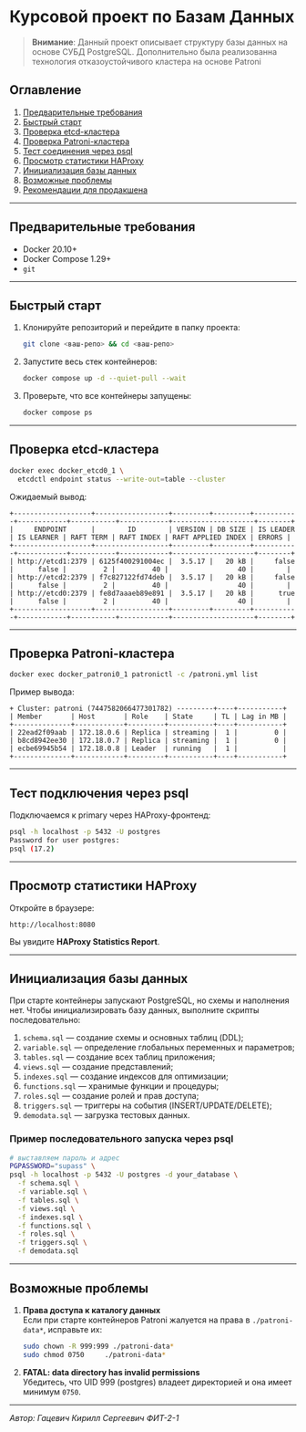 # Курсовой проект по Базам Данных

> **Внимание**: Данный проект описывает структуру базы данных на основе СУБД PostgreSQL. Дополнительно была реализованна технология отказоустойчивого кластера на основе Patroni

## Оглавление

1. [Предварительные требования](#предварительные-требования)
2. [Быстрый старт](#быстрый-старт)
3. [Проверка etcd-кластера](#проверка-etcd-кластера)
4. [Проверка Patroni-кластера](#проверка-patroni-кластера)
5. [Тест соединения через psql](#тест-подключения-через-psql)
6. [Просмотр статистики HAProxy](#просмотр-статистики-haproxy)
7. [Инициализация базы данных](#инициализация-базы-данных)
8. [Возможные проблемы](#возможные-проблемы)
9. [Рекомендации для продакшена](#рекомендации-для-продакшена)

---

## Предварительные требования

- Docker 20.10+
- Docker Compose 1.29+
- `git`

---

## Быстрый старт

1. Клонируйте репозиторий и перейдите в папку проекта:

   ```sh
   git clone <ваш-репо> && cd <ваш-репо>
   ```

2. Запустите весь стек контейнеров:

   ```sh
   docker compose up -d --quiet-pull --wait
   ```

3. Проверьте, что все контейнеры запущены:

   ```sh
   docker compose ps
   ```

---

## Проверка etcd-кластера

```sh
docker exec docker_etcd0_1 \
  etcdctl endpoint status --write-out=table --cluster
```

Ожидаемый вывод:

```
+-------------------+------------------+---------+---------+-----------+------------+-----------+------------+--------------------+--------+
|     ENDPOINT      |        ID        | VERSION | DB SIZE | IS LEADER | IS LEARNER | RAFT TERM | RAFT INDEX | RAFT APPLIED INDEX | ERRORS |
+-------------------+------------------+---------+---------+-----------+------------+-----------+------------+--------------------+--------+
| http://etcd1:2379 | 6125f400291004ec |  3.5.17 |   20 kB |     false |      false |         2 |         40 |                 40 |        |
| http://etcd2:2379 | f7c827122fd74deb |  3.5.17 |   20 kB |     false |      false |         2 |         40 |                 40 |        |
| http://etcd0:2379 | fe8d7aaaeb89e891 |  3.5.17 |   20 kB |      true |      false |         2 |         40 |                 40 |        |
+-------------------+------------------+---------+---------+-----------+------------+-----------+------------+--------------------+--------+
```

---

## Проверка Patroni-кластера

```sh
docker exec docker_patroni0_1 patronictl -c /patroni.yml list
```

Пример вывода:

```
+ Cluster: patroni (7447582066477301782) ---------+----+-----------+
| Member       | Host       | Role    | State     | TL | Lag in MB |
+--------------+------------+---------+-----------+----+-----------+
| 22ead2f09aab | 172.18.0.6 | Replica | streaming |  1 |         0 |
| b8cd8942ee30 | 172.18.0.7 | Replica | streaming |  1 |         0 |
| ecbe69945b54 | 172.18.0.8 | Leader  | running   |  1 |           |
+--------------+------------+---------+-----------+----+-----------+
```

---

## Тест подключения через psql

Подключаемся к primary через HAProxy-фронтенд:

```sh
psql -h localhost -p 5432 -U postgres
Password for user postgres:
psql (17.2)
```

---

## Просмотр статистики HAProxy

Откройте в браузере:

```
http://localhost:8080
```

Вы увидите **HAProxy Statistics Report**.

---

## Инициализация базы данных

При старте контейнеры запускают PostgreSQL, но схемы и наполнения нет. Чтобы инициализировать базу данных, выполните скрипты последовательно:

1. `schema.sql` — создание схемы и основных таблиц (DDL);
2. `variable.sql` — определение глобальных переменных и параметров;
3. `tables.sql` — создание всех таблиц приложения;
4. `views.sql` — создание представлений;
5. `indexes.sql` — создание индексов для оптимизации;
6. `functions.sql` — хранимые функции и процедуры;
7. `roles.sql` — создание ролей и прав доступа;
8. `triggers.sql` — триггеры на события (INSERT/UPDATE/DELETE);
9. `demodata.sql` — загрузка тестовых данных.

### Пример последовательного запуска через psql

```sh
# выставляем пароль и адрес
PGPASSWORD="supass" \
psql -h localhost -p 5432 -U postgres -d your_database \
  -f schema.sql \
  -f variable.sql \
  -f tables.sql \
  -f views.sql \
  -f indexes.sql \
  -f functions.sql \
  -f roles.sql \
  -f triggers.sql \
  -f demodata.sql
```

---

## Возможные проблемы

1. **Права доступа к каталогу данных**\
   Если при старте контейнеров Patroni жалуется на права в `./patroni-data*`, исправьте их:

   ```sh
   sudo chown -R 999:999 ./patroni-data*
   sudo chmod 0750     ./patroni-data*
   ```

2. **FATAL: data directory has invalid permissions**\
   Убедитесь, что UID 999 (postgres) владеет директорией и она имеет минимум `0750`.

---

*Автор: Гацевич Кирилл Сергеевич ФИТ-2-1*

